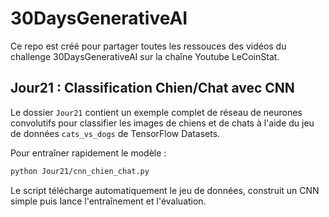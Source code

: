 # 30DaysGenerativeAI
Ce repo est créé pour partager toutes les ressouces des vidéos du challenge 30DaysGenerativeAI sur la chaîne Youtube LeCoinStat.

## Jour21 : Classification Chien/Chat avec CNN

Le dossier `Jour21` contient un exemple complet de réseau de neurones convolutifs pour classifier les images de chiens et de chats à l'aide du jeu de données `cats_vs_dogs` de TensorFlow Datasets. 

Pour entraîner rapidement le modèle :
```bash
python Jour21/cnn_chien_chat.py
```

Le script télécharge automatiquement le jeu de données, construit un CNN simple puis lance l'entraînement et l'évaluation.
